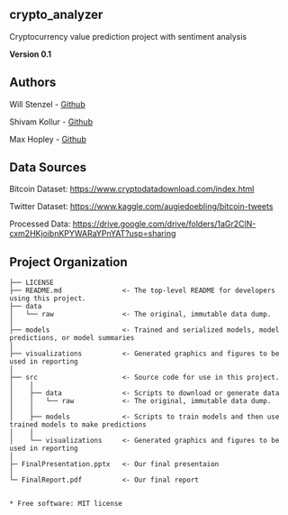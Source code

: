 
## crypto_analyzer


Cryptocurrency value prediction project with sentiment analysis 

**Version 0.1**



## Authors

Will Stenzel - [Github](https://github.com/wstenzel)

Shivam Kollur - [Github](https://github.com/srkollur)

Max Hopley - [Github](https://github.com/mhopley)


## Data Sources

Bitcoin Dataset: https://www.cryptodatadownload.com/index.html

Twitter Dataset: https://www.kaggle.com/augiedoebling/bitcoin-tweets

Processed Data: https://drive.google.com/drive/folders/1aGr2ClN-cxm2HKjoibnKPYWARaYPnYAT?usp=sharing



Project Organization
------------

    ├── LICENSE
    ├── README.md               <- The top-level README for developers using this project.
    ├── data
    │   └── raw                 <- The original, immutable data dump.
    │
    ├── models                  <- Trained and serialized models, model predictions, or model summaries
    │
    ├── visualizations          <- Generated graphics and figures to be used in reporting
    │
    ├── src                     <- Source code for use in this project.
    │    │
    │    ├── data               <- Scripts to download or generate data
    │    │   └── raw            <- The original, immutable data dump.
    │    │
    │    ├── models             <- Scripts to train models and then use trained models to make predictions
    │    │
    │    └── visualizations     <- Generated graphics and figures to be used in reporting
    │
    ├─ FinalPresentation.pptx   <- Our final presentaion
    │
    └─ FinalReport.pdf          <- Our final report
    
    
    * Free software: MIT license
